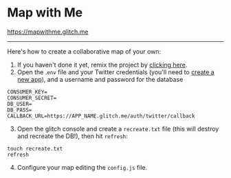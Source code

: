 # Map with Me


https://mapwithme.glitch.me

---

Here's how to create a collaborative map of your own:

1. If you haven't done it yet, remix the project by [clicking here](https://glitch.com/edit/#!/remix/mapwithme).
2. Open the .`env` file and your Twitter credentials (you'll need to <a href="https://developer.twitter.com/en/apps">create a new app</a>), and a username and password for the database

```
CONSUMER_KEY=
CONSUMER_SECRET=
DB_USER=
DB_PASS=
CALLBACK_URL=https://APP_NAME.glitch.me/auth/twitter/callback
```

3. Open the glitch console and create a `recreate.txt` file (this will destroy and recreate the DB!), then hit `refresh`:

```
touch recreate.txt
refresh
```

4. Configure your map editing the `config.js` file.

